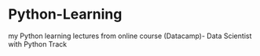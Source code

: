 # Python-Learning
my Python learning lectures from online course (Datacamp)-
Data Scientist with Python Track
